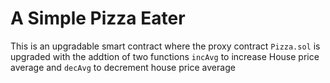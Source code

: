 # A Simple Pizza Eater

This is an upgradable smart contract where the proxy contract ```Pizza.sol``` is upgraded with the addtion of two functions ```incAvg``` to increase House price average and ```decAvg``` to decrement house price average